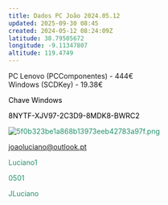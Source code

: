 ```yaml
---
title: Dados PC João 2024.05.12
updated: 2025-09-30 08:45
created: 2024-05-12 08:24:09Z
latitude: 38.79505672
longitude: -9.11347807
altitude: 119.4749
---
```


PC Lenovo (PCComponentes) - 444€  
Windows (SCDKey) - 19.38€

<span style="color: #000000;">Chave Windows</span>

<span style="color: #000000;">8NYTF-XJV97-2C3D9-8MDK8-BWRC2</span>

<span style="color: #22916d;">![5f0b323be1a868b13973eeb42783a97f.png](5f0b323be1a868b13973eeb42783a97f.png)</span>

<span style="color: #22916d;">joaoluciano@outlook.pt</span>

<span style="color: #22916d;">Luciano1</span>

<span style="color: #22916d;">0501</span>

<span style="color: #22916d;">JLuciano</span>